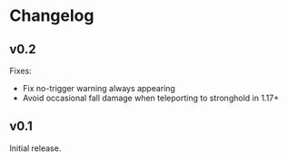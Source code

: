 # Changelog

## v0.2

Fixes:

- Fix no-trigger warning always appearing
- Avoid occasional fall damage when teleporting to stronghold in 1.17+

## v0.1

Initial release.
